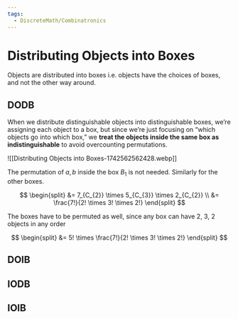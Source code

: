 ```yaml
---
tags:
  - DiscreteMath/Combinatronics
---
```

# Distributing Objects into Boxes

Objects are distributed into boxes i.e. objects have the choices of boxes, and not the other way around.

## DODB

When we distribute distinguishable objects into distinguishable boxes, we’re assigning each object to a box, but since we’re just focusing on “which objects go into which box,” we **treat the objects inside the same box as indistinguishable** to avoid overcounting permutations.

![[Distributing Objects into Boxes-1742562562428.webp]]

The permutation of $a, b$ inside the box $B_{1}$ is not needed. Similarly for the other boxes.

$$
\begin{split}
&= 7_{C_{2}} \times 5_{C_{3}} \times 2_{C_{2}} \\
&= \frac{7!}{2! \times 3! \times 2!}
\end{split}
$$

The boxes have to be permuted as well, since any box can have 2, 3, 2 objects in any order

$$
\begin{split}
&= 5! \times \frac{7!}{2! \times 3! \times 2!}
\end{split}
$$

## DOIB


## IODB


## IOIB
